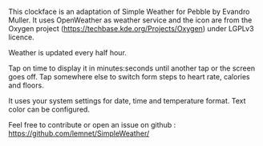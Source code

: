 This clockface is an adaptation of Simple Weather for Pebble by Evandro Muller.
It uses OpenWeather as weather service and the icon are from the Oxygen project (https://techbase.kde.org/Projects/Oxygen) under LGPLv3 licence.

Weather is updated every half hour.

Tap on time to display it in minutes:seconds until another tap or the screen goes off.
Tap somewhere else to switch form steps to heart rate, calories and floors.

It uses your system settings for date, time and temperature format.
Text color can be configured.


Feel free to contribute or open an issue on github : https://github.com/lemnet/SimpleWeather/